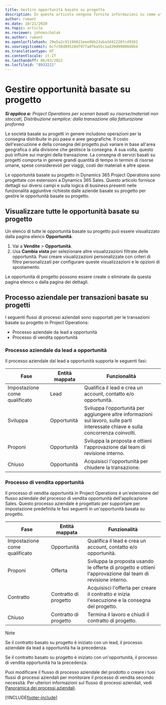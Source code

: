 ```yaml
---
title: Gestire opportunità basate su progetto
description: In questo articolo vengono fornite informazioni su come utilizzare le opportunità correlate ai progetti.
author: rumant
ms.date: 10/21/2020
ms.topic: article
ms.reviewer: johnmichalak
ms.author: rumant
ms.openlocfilehash: 29e5a2c91186021eee9bb23aba3d42228fcd9381
ms.sourcegitcommit: 6cfc50d89528df977a8f6a55c1ad39d99800d9b4
ms.translationtype: HT
ms.contentlocale: it-IT
ms.lasthandoff: 06/03/2022
ms.locfileid: "8933221"
---
```

# <a name="manage-project-based-opportunities"></a>Gestire opportunità basate su progetto

_**Si applica a:** Project Operations per scenari basati su risorse/materiali non stoccati, Distribuzione semplice: dalla transazione alla fatturazione proforma_

Le società basate su progetti in genere includono operazioni per la consegna distribuite in più paesi e aree geografiche. Il costo dell'esecuzione e della consegna del progetto può variare in base all'area geografica o alla divisione che gestisce la consegna. A sua volta, questo può influire sui margini della transazione. La consegna di servizi basati su progetti comporta in genere grandi quantità di tempo in termini di risorse umane, spese considerevoli per viaggi, costi dei materiali e altre spese.

Le opportunità basate su progetto in Dynamics 365 Project Operations sono progettate con estensioni a Dynamics 365 Sales. Questo articolo fornisce dettagli sui diversi campi e sulla logica di business presenti nelle funzionalità aggiuntive richieste dalle aziende basate su progetto per gestire le opportunità basate su progetto.

## <a name="view-all-project-based-opportunities"></a>Visualizzare tutte le opportunità basate su progetto

Un elenco di tutte le opportunità basate su progetto può essere visualizzato dalla pagina elenco **Opportunità**. 

1. Vai a **Vendite** > **Opportunità**.
2. Usa **Cambia vista** per selezionare altre visualizzazioni filtrate delle opportunità. Puoi creare visualizzazioni personalizzate con criteri di filtro personalizzati per configurare queste visualizzazioni e le opzioni di spostamento.

Le opportunità di progetto possono essere create o eliminate da questa pagina elenco o dalla pagina dei dettagli.

## <a name="business-process-flow-for-project-based-deals"></a>Processo aziendale per transazioni basate su progetti

I seguenti flussi di processi aziendali sono supportati per le transazioni basate su progetto in Project Operations:

- Processo aziendale da lead a opportunità
- Processo di vendita opportunità

### <a name="lead-to-opportunity-business-process"></a>Processo aziendale da lead a opportunità 
Il processo aziendale dal lead a opportunità supporta le seguenti fasi:

| Fase | Entità mappata | Funzionalità |
| --- | --- | --- |
| Impostazione come qualificato | Lead | Qualifica il lead e crea un account, contatto e/o opportunità. |
| Sviluppa | Opportunità | Sviluppa l'opportunità per aggiungere altre informazioni sul lavoro, sulle parti interessate chiave e sulla concorrenza coinvolti. |
| Proponi | Opportunità | Sviluppa la proposta e ottieni l'approvazione dal team di revisione interno. |
| Chiuso | Opportunità | Acquisisci l'opportunità per chiudere la transazione. |

### <a name="opportunity-sales-process"></a>Processo di vendita opportunità
Il processo di vendita opportunità in Project Operations è un'estensione del flusso aziendale del processo di vendita opportunità dell'applicazione Sales. Questo processo aziendale è progettato per supportare per impostazione predefinita le fasi seguenti in un'opportunità basata su progetto.

| Fase | Entità mappata | Funzionalità |
| --- | --- | --- |
| Impostazione come qualificato | Opportunità | Qualifica il lead e crea un account, contatto e/o opportunità. |
| Proponi | Offerta | Sviluppa la proposta usando le offerte di progetto e ottieni l'approvazione dal team di revisione interno. |
| Contratto | Contratto di progetto | Acquisisci l'offerta per creare il contratto e inizia l'esecuzione e la consegna del progetto. |
| Chiuso | Contratto di progetto | Termina il lavoro e chiudi il contratto di progetto. |

> [!NOTE]
> Se il contratto basato su progetto è iniziato con un lead, il processo aziendale da lead a opportunità ha la precedenza.
>
> Se il contratto basato su progetto è iniziato con un'opportunità, il processo di vendita opportunità ha la precedenza.

Puoi modificare il flusso di processo aziendale del prodotto o creare i tuoi flussi di processi aziendali per monitorare il processo di vendita secondo necessità. Per ulteriori informazioni sul flusso di processi aziendali, vedi [Panoramica dei processi aziendali](/dynamics365/customerengagement/on-premises/customize/business-process-flows-overview).


[!INCLUDE[footer-include](../includes/footer-banner.md)]